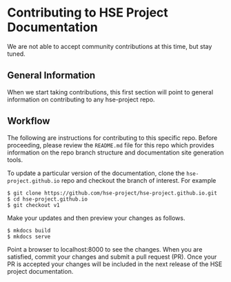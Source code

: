 # Contributing to HSE Project Documentation

We are not able to accept community contributions at this time, but
stay tuned.


## General Information

When we start taking contributions, this first section will
point to general information on contributing to any hse-project repo.


## Workflow

The following are instructions for contributing to this specific repo.
Before proceeding, please review the `README.md` file for this repo which
provides information on the repo branch structure and documentation site
generation tools.

To update a particular version of the documentation, clone the
`hse-project.github.io` repo and checkout the branch of interest.
For example

    $ git clone https://github.com/hse-project/hse-project.github.io.git
    $ cd hse-project.github.io
    $ git checkout v1

Make your updates and then preview your changes as follows.

    $ mkdocs build
    $ mkdocs serve

Point a browser to localhost:8000 to see the changes.  When you are
satisfied, commit your changes and submit a pull request (PR).
Once your PR is accepted your changes will be included in the next
release of the HSE project documentation.

